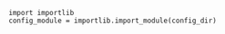 <!-- https://blog.csdn.net/huihut/article/details/86587782 -->

```
import importlib
config_module = importlib.import_module(config_dir)
```
